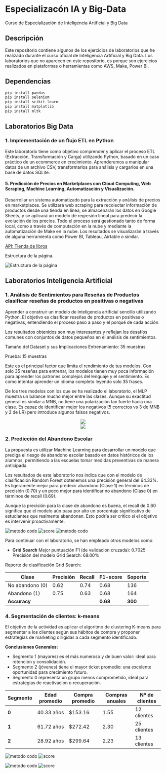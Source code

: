 # Especializacón IA y Big-Data

Curso de Especialización de Inteligencia Artificial y Big Data

## Descripción

Este repositorio contiene algunos de los ejercicios de laboratorios que he realizado durante el curso oficial de Inteligencia Artificial y Big Data. Los laboratorios que no aparecen en este repositorio, es porque son ejercicios realizados en plataformas o herramientas como AWS, Make, Power BI.

## Dependencias

```bash
pip install pandas
pip install selenium
pip install scikit-learn
pip install matplotlib
pip install nltk
```

## Laboratorios Big Data

### 1. Implementación de un flujo ETL en Python

Este laboratorio tiene como objetivo comprender y aplicar el proceso ETL (Extracción, Transformación y Carga) utilizando Python, basado en un caso práctico de un ecommerce en crecimiento. Aprenderemos a manipular datos de un archivo CSV, transformarlos para análisis y cargarlos en una base de datos SQLite.

#### 5. Predicción de Precios en Marketplaces con Cloud Computing, Web Scraping, Machine Learning, Automatización y Visualización.

Desarrollar un sistema automatizado para la extracción y análisis de precios en marketplaces. Se utilizará web scraping para recolectar información de productos desde una tienda en línea, se almacenarán los datos en Google Sheets, y se aplicará un modelo de regresión lineal para predecir la evolución de los precios. Todo el proceso será gestionado tanto de forma local, como a través de computación en la nube y mediante la automatización de Make en la nube. Los resultados se visualizarán a través de alguna herramienta como Power BI, Tableau, Airtable o similar.

[API: Tienda de libros](https://books.toscrape.com/)

Estructura de la página.

![Estructura de la página](./images/scrapping.png)

## Laboratorios Inteligencia Artificial

### 1. Análisis de Sentimientos para Reseñas de Productos clasificar reseñas de productos en positivas o negativas

Aprender a construir un modelo de inteligencia artificial sencillo utilizando Python. El objetivo es clasificar reseñas de productos en positivas o negativas, entendiendo el proceso paso a paso y el porqué de cada acción.

Los resultados obtenidos son muy interesantes y reflejan los desafíos comunes con conjuntos de datos pequeños en el análisis de sentimientos.

Tamaño del Dataset y sus Implicaciones
Entrenamiento: 35 muestras

Prueba: 15 muestras

Este es el principal factor que limita el rendimiento de tus modelos. Con solo 35 reseñas para entrenar, los modelos tienen muy poca información para aprender los patrones complejos del lenguaje y el sentimiento. Es como intentar aprender un idioma completo leyendo solo 35 frases.

De los tres modelos con los que se ha realizado el laboratorio, el MLP muestra un balance mucho mejor entre las clases. Aunque su exactitud general es similar a MNB, no tiene una polarización tan fuerte hacia una clase. Es capaz de identificar mejor los negativos (5 correctos vs 3 de MNB y 2 de LR) pero introduce algunos falsos negativos.

<div style="text-align:center"><img src="./soluciones/ia/lab1/lab1_matriz.png" /></div>

<div style="text-align:center"><img src="./soluciones/ia/lab1/lab1_barras.png" /></div>

### 2. Predicción del Abandono Escolar

La propuesta es utilizar Machine Learning para desarrollar un modelo que prediga el riesgo de abandono escolar basado en datos históricos de los alumnos, permitiendo a las escuelas tomar medidas preventivas de manera anticipada.

Los resultados de este laboratorio nos indica que con el modelo de clasificación Random Forest obtenemos una precisión general del 64.33%. Es ligeramente mejor para predecir abandono (Clase 1) en términos de precisión (0.70) y un poco mejor para identificar no abandono (Clase 0) en términos de recall (0.69).

Aunque la precisión para la clase de abandono es buena, el recall de 0.60 significa que el modelo aún pasa por alto un porcentaje significativo de estudiantes que realmente abandonan. Esto podría ser crítico si el objetivo es intervenir proactivamente.

![metodo codo](./soluciones/ia/lab2/matriz.png) ![score](./soluciones/ia/lab2/caracteristicas.png)
![metodo codo](./soluciones/ia/lab2/curva%20ROC.png)

Para continuar con el laboratorio, se han empleado otros modelos como:

- **Grid Search**
Mejor puntuación F1 (de validación cruzada): 0.7025
Precisión del modelo Grid Search: 68.00%

Reporte de clasificación Grid Search:

| Clase           | Precisión | Recall | F1-score | Soporte |
| --------------- | --------- | ------ | -------- | ------- |
| No abandono (0) | 0.62      | 0.74   | 0.68     | 136     |
| Abandono (1)    | 0.75      | 0.63   | 0.68     | 164     |
| **Accuracy**    |           |        | **0.68** | **300** |

### 4. Segmentación de clientes: k-means

El objetivo de la actividad es aplicar el algoritmo de clustering K-means para segmentar a los clientes según sus hábitos de compra y proponer estrategias de marketing dirigidas a cada segmento identificado.

**Conclusiones Generales:**

- Segmento 1 (mayores) es el más numeroso y de buen valor: ideal para retención y consolidación.
- Segmento 2 (jóvenes) tiene el mayor ticket promedio: una excelente oportunidad para crecimiento futuro.
- Segmento 0 representa un grupo menos comprometido, ideal para estrategias de reactivación o recuperación.

| Segmento | Edad promedio | Compra promedio | Compras anuales | Nº de clientes |
| -------- | ------------- | --------------- | --------------- | -------------- |
| **0**    | 40.33 años    | \$153.16        | 1.55            | 12 clientes    |
| **1**    | 61.72 años    | \$272.42        | 2.30            | 25 clientes    |
| **2**    | 28.92 años    | \$299.64        | 2.23            | 13 clientes    |

![metodo codo](./soluciones/ia/lab4/metodo_codo.png) ![score](./soluciones/ia/lab4/score.png)

![metodo codo](./soluciones/ia/lab4/szegmentacion.png) ![score](./soluciones/ia/lab4/szegmentacion3d.png)
